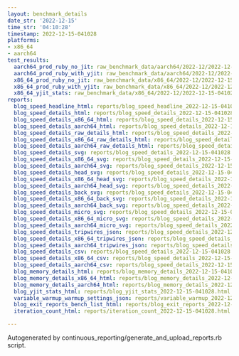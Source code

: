 ```yaml
---
layout: benchmark_details
date_str: '2022-12-15'
time_str: '04:10:28'
timestamp: 2022-12-15-041028
platforms:
- x86_64
- aarch64
test_results:
  aarch64_prod_ruby_no_jit: raw_benchmark_data/aarch64/2022-12/2022-12-15-041028_basic_benchmark_aarch64_prod_ruby_no_jit.json
  aarch64_prod_ruby_with_yjit: raw_benchmark_data/aarch64/2022-12/2022-12-15-041028_basic_benchmark_aarch64_prod_ruby_with_yjit.json
  x86_64_prod_ruby_no_jit: raw_benchmark_data/x86_64/2022-12/2022-12-15-041028_basic_benchmark_x86_64_prod_ruby_no_jit.json
  x86_64_prod_ruby_with_yjit: raw_benchmark_data/x86_64/2022-12/2022-12-15-041028_basic_benchmark_x86_64_prod_ruby_with_yjit.json
  x86_64_yjit_stats: raw_benchmark_data/x86_64/2022-12/2022-12-15-041028_basic_benchmark_x86_64_yjit_stats.json
reports:
  blog_speed_headline_html: reports/blog_speed_headline_2022-12-15-041028.html
  blog_speed_details_html: reports/blog_speed_details_2022-12-15-041028.html
  blog_speed_details_x86_64_html: reports/blog_speed_details_2022-12-15-041028.x86_64.html
  blog_speed_details_aarch64_html: reports/blog_speed_details_2022-12-15-041028.aarch64.html
  blog_speed_details_raw_details_html: reports/blog_speed_details_2022-12-15-041028.raw_details.html
  blog_speed_details_x86_64_raw_details_html: reports/blog_speed_details_2022-12-15-041028.x86_64.raw_details.html
  blog_speed_details_aarch64_raw_details_html: reports/blog_speed_details_2022-12-15-041028.aarch64.raw_details.html
  blog_speed_details_svg: reports/blog_speed_details_2022-12-15-041028.svg
  blog_speed_details_x86_64_svg: reports/blog_speed_details_2022-12-15-041028.x86_64.svg
  blog_speed_details_aarch64_svg: reports/blog_speed_details_2022-12-15-041028.aarch64.svg
  blog_speed_details_head_svg: reports/blog_speed_details_2022-12-15-041028.head.svg
  blog_speed_details_x86_64_head_svg: reports/blog_speed_details_2022-12-15-041028.x86_64.head.svg
  blog_speed_details_aarch64_head_svg: reports/blog_speed_details_2022-12-15-041028.aarch64.head.svg
  blog_speed_details_back_svg: reports/blog_speed_details_2022-12-15-041028.back.svg
  blog_speed_details_x86_64_back_svg: reports/blog_speed_details_2022-12-15-041028.x86_64.back.svg
  blog_speed_details_aarch64_back_svg: reports/blog_speed_details_2022-12-15-041028.aarch64.back.svg
  blog_speed_details_micro_svg: reports/blog_speed_details_2022-12-15-041028.micro.svg
  blog_speed_details_x86_64_micro_svg: reports/blog_speed_details_2022-12-15-041028.x86_64.micro.svg
  blog_speed_details_aarch64_micro_svg: reports/blog_speed_details_2022-12-15-041028.aarch64.micro.svg
  blog_speed_details_tripwires_json: reports/blog_speed_details_2022-12-15-041028.tripwires.json
  blog_speed_details_x86_64_tripwires_json: reports/blog_speed_details_2022-12-15-041028.x86_64.tripwires.json
  blog_speed_details_aarch64_tripwires_json: reports/blog_speed_details_2022-12-15-041028.aarch64.tripwires.json
  blog_speed_details_csv: reports/blog_speed_details_2022-12-15-041028.csv
  blog_speed_details_x86_64_csv: reports/blog_speed_details_2022-12-15-041028.x86_64.csv
  blog_speed_details_aarch64_csv: reports/blog_speed_details_2022-12-15-041028.aarch64.csv
  blog_memory_details_html: reports/blog_memory_details_2022-12-15-041028.html
  blog_memory_details_x86_64_html: reports/blog_memory_details_2022-12-15-041028.x86_64.html
  blog_memory_details_aarch64_html: reports/blog_memory_details_2022-12-15-041028.aarch64.html
  blog_yjit_stats_html: reports/blog_yjit_stats_2022-12-15-041028.html
  variable_warmup_warmup_settings_json: reports/variable_warmup_2022-12-15-041028.warmup_settings.json
  blog_exit_reports_bench_list_html: reports/blog_exit_reports_2022-12-15-041028.bench_list.html
  iteration_count_html: reports/iteration_count_2022-12-15-041028.html

---
```

Autogenerated by continuous_reporting/generate_and_upload_reports.rb script.
